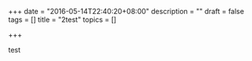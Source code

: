 +++
date = "2016-05-14T22:40:20+08:00"
description = ""
draft = false
tags = []
title = "2test"
topics = []

+++

test